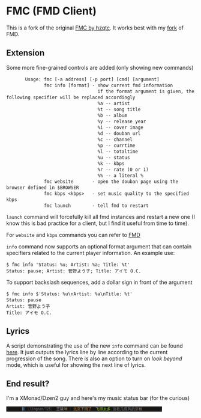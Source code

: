 # FMC (FMD Client)

This is a fork of the original [FMC by hzqtc](https://github.com/hzqtc/fmc). It works best with my [fork](https://github.com/lynnard/fmd) of FMD.

## Extension 

Some more fine-grained controls are added (only showing new commands)

           Usage: fmc [-a address] [-p port] [cmd] [argument]
                  fmc info [format] - show current fmd information
                                      if the format argument is given, the following specifier will be replaced accordingly
                                      %a -- artist 
                                      %t -- song title 
                                      %b -- album 
                                      %y -- release year 
                                      %i -- cover image 
                                      %d -- douban url 
                                      %c -- channel 
                                      %p -- currtime 
                                      %l -- totaltime 
                                      %u -- status 
                                      %k -- kbps 
                                      %r -- rate (0 or 1) 
                                      %% -- a literal %
                  fmc website       - open the douban page using the browser defined in $BROWSER
                  fmc kbps <kbps>   - set music quality to the specified kbps
                  fmc launch        - tell fmd to restart


`launch` command will forcefully kill all fmd instances and restart a new one (I know this is bad practice for a client, but I find it useful from time to time). 

For `website` and `kbps` commands you can refer to [FMD](https://github.com/lynnard/fmd)

`info` command now supports an optional format argument that can contain specifiers related to the current player information. An example use:

    $ fmc info 'Status: %u; Artist: %a; Title: %t'
    Status: pause; Artist: 菅野よう子; Title: アイモ O.C.

To support backslash sequences, add a dollar sign in front of the argument

    $ fmc info $'Status: %u\nArtist: %a\nTitle: %t'
    Status: pause
    Artist: 菅野よう子
    Title: アイモ O.C.

## Lyrics

A script demonstrating the use of the new `info` command can be found [here](fmclrc). It just outputs the lyrics line by line according to the current progression of the song. There is also an option to turn on *look beyond* mode, which is useful for showing the next line of lyrics.

## End result?

I'm a XMonad/Dzen2 guy and here's my music status bar (for the curious)

![](screenshots/bar.png)
